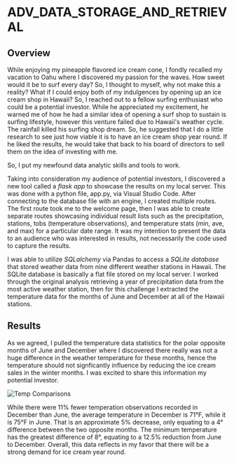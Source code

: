 # ADV_DATA_STORAGE_AND_RETRIEVAL

## Overview

While enjoying my pineapple flavored ice cream cone, I fondly recalled my vacation to Oahu where I discovered my passion for the waves. How sweet would it be to surf every day? So, I thought to myself, why not make this a reality? What if I could enjoy both of my indulgences by opening up an ice cream shop in Hawaii? So, I reached out to a fellow surfing enthusiast who could be a potential investor. While he appreciated my excitement, he warned me of how he had a similar idea of opening a surf shop to sustain is surfing lifestyle, however this venture failed due to Hawaii's weather cycle. The rainfall killed his surfing shop dream. So, he suggested that I do a little research to see just how viable it is to have an ice cream shop year round. If he liked the results, he would take that back to his board of directors to sell them on the idea of investing with me. 

So, I put my newfound data analytic skills and tools to work. 

Taking into consideration my audience of potential investors, I discovered a new tool called a *flask app* to showcase the results on my local server. This was done with a python file, app.py, via Visual Studio Code. After connecting to the database file with an engine, I created multiple routes. The first route took me to the welcome page, then I was able to create separate routes showcasing individual result lists such as the precipitation, stations, tobs (temperature observations), and temperature stats (min, ave, and max) for a particular date range. It was my intention to present the data to an audience who was interested in results, not necessarily the code used to capture the results. 

I was able to utilize *SQLalchemy* via Pandas to access a *SQLite database* that stored weather data from nine different weather stations in Hawaii. The SQLite database is basically a flat file stored on my local server. I worked through the original analysis retrieving a year of precipitation data from the most active weather station, then for this challenge I extracted the temperature data for the months of June and December at all of the Hawaii stations.

## Results

As we agreed, I pulled the temperature data statistics for the polar opposite months of June and December where I discovered there really was not a huge difference in the weather temperature for these months, hence the temperature should not signficantly influence by reducing the ice cream sales in the winter months. I was excited to share this information my potential investor.

![Temp Comparisons](https://user-images.githubusercontent.com/82008319/143792697-3894db45-05e5-4f76-91f9-c248da25e9c2.png)

While there were 11% fewer temperation observations recorded in December than June, the average temperature in December is 71&deg;F, while it is 75&deg;F in June. That is an approximate 5% decrease, only equating to a 4&deg; difference between the two opposite months. The minimum temperature has the greatest difference of 8&deg;, equating to a 12.5% reduction from June to December. Overall, this data reflects in my favor that there will be a strong demand for ice cream year round.





